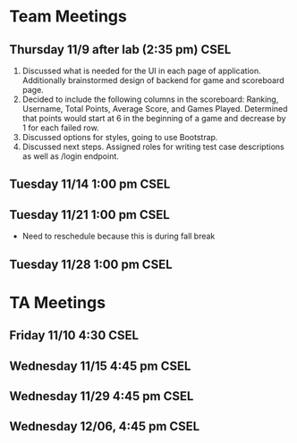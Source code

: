 [//]: # "Points to cover:"
[//]: # "1. Decisions made"
[//]: # "2. Alternative actions/options discussed"
[//]: # "3. Follow-up items, including agreed-on roles and responsibilities"

# Team Meetings

## Thursday 11/9 after lab (2:35 pm) CSEL

1. Discussed what is needed for the UI in each page of application. Additionally brainstormed design of backend for game and scoreboard page.
2. Decided to include the following columns in the scoreboard: Ranking, Username, Total Points, Average Score, and Games Played. Determined that points would start at 6 in the beginning of a game and decrease by 1 for each failed row.
3. Discussed options for styles, going to use Bootstrap.
4. Discussed next steps. Assigned roles for writing test case descriptions as well as /login endpoint.

## Tuesday 11/14 1:00 pm CSEL

## Tuesday 11/21 1:00 pm CSEL

-   Need to reschedule because this is during fall break

## Tuesday 11/28 1:00 pm CSEL

# TA Meetings

## Friday 11/10 4:30 CSEL

## Wednesday 11/15 4:45 pm CSEL

## Wednesday 11/29 4:45 pm CSEL

## Wednesday 12/06, 4:45 pm CSEL
